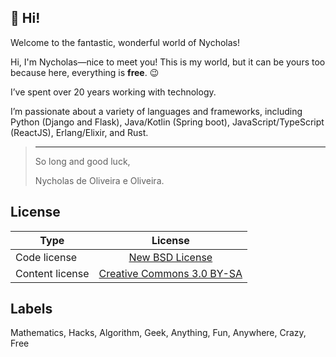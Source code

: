 **👋 Hi!**
----

Welcome to the fantastic, wonderful world of Nycholas!

Hi, I'm Nycholas—nice to meet you! This is my world, but it can be yours too because here, everything is **free**. 😉

I’ve spent over 20 years working with technology.

I’m passionate about a variety of languages and frameworks, including Python (Django and Flask), Java/Kotlin (Spring boot), JavaScript/TypeScript (ReactJS), Erlang/Elixir, and Rust.

> ---
>
> So long and good luck,
>
> Nycholas de Oliveira e Oliveira.


License
-------

| Type            | License                    |
| --------------- |:--------------------------:|
| Code license    | [New BSD License](http://opensource.org/licenses/BSD-3-Clause)            |
| Content license | [Creative Commons 3.0 BY-SA](http://creativecommons.org/licenses/by-sa/3.0/) |


Labels
------

Mathematics, Hacks, Algorithm, Geek, Anything, Fun, Anywhere, Crazy, Free 
